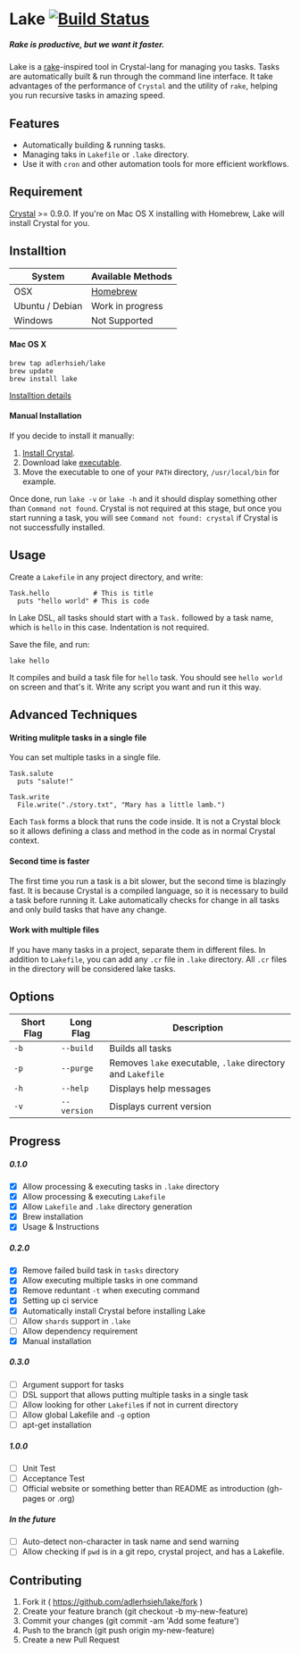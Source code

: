 # Lake [![Build Status](https://travis-ci.org/adlerhsieh/lake.svg?branch=master)](https://travis-ci.org/adlerhsieh/lake)

##### Rake is productive, but we want it faster.

Lake is a [rake](http://rake.rubyforge.org/)-inspired tool in Crystal-lang for managing you tasks. Tasks are automatically built & run through the command line interface. It take advantages of the performance of `Crystal` and the utility of `rake`, helping you run recursive tasks in amazing speed.

## Features

- Automatically building & running tasks.
- Managing taks in `Lakefile` or `.lake` directory.
- Use it with `cron` and other automation tools for more efficient workflows.

## Requirement

[Crystal](https://github.com/manastech/crystal) >= 0.9.0. If you're on Mac OS X installing with Homebrew, Lake will install Crystal for you.

## Installtion

| System         |  Available Methods  |
| --------       | ------------------- |
| OSX            | [Homebrew](https://github.com/adlerhsieh/lake#mac-os-x) |
| Ubuntu / Debian | Work in progress    |
| Windows        | Not Supported       |

#### Mac OS X

```
brew tap adlerhsieh/lake
brew update
brew install lake
```

[Installtion details](https://github.com/adlerhsieh/homebrew-lake)

#### Manual Installation

If you decide to install it manually:

1. [Install Crystal](http://crystal-lang.org/docs/installation/from_source_repository.html).
2. Download lake [executable](https://github.com/adlerhsieh/lake/raw/master/lake).
3. Move the executable to one of your `PATH` directory, `/usr/local/bin` for example.

Once done, run `lake -v` or `lake -h` and it should display something other than `Command not found`. Crystal is not required at this stage, but once you start running a task, you will see `Command not found: crystal` if Crystal is not successfully installed.

## Usage

Create a `Lakefile` in any project directory, and write:

```crystal
Task.hello           # This is title
  puts "hello world" # This is code
```

In Lake DSL, all tasks should start with a `Task.` followed by a task name, which is `hello` in this case. Indentation is not required.

Save the file, and run:

```
lake hello
```

It compiles and build a task file for `hello` task. You should see `hello world` on screen and that's it. Write any script you want and run it this way.

## Advanced Techniques

#### Writing mulitple tasks in a single file

You can set multiple tasks in a single file.

```crystal
Task.salute
  puts "salute!"

Task.write
  File.write("./story.txt", "Mary has a little lamb.")
```

Each `Task` forms a block that runs the code inside. It is not a Crystal block so it allows defining a class and method in the code as in normal Crystal context.

#### Second time is faster

The first time you run a task is a bit slower, but the second time is blazingly fast. It is because Crystal is a compiled language, so it is necessary to build a task before running it. Lake automatically checks for change in all tasks and only build tasks that have any change. 

#### Work with multiple files

If you have many tasks in a project, separate them in different files. In addition to `Lakefile`, you can add any `.cr` file in `.lake` directory. All `.cr` files in the directory will be considered lake tasks.

## Options

| Short Flag | Long Flag   | Description
|----------- |-------------|----------- |
|`-b`        |`--build`    | Builds all tasks |
|`-p`        |`--purge`    | Removes `lake` executable, `.lake` directory and `Lakefile` |
|`-h`        |`--help`     | Displays help messages |
|`-v`        |`--version`  | Displays current version |

## Progress

##### 0.1.0
- [x] Allow processing & executing tasks in `.lake` directory
- [x] Allow processing & executing `Lakefile`
- [x] Allow `Lakefile` and `.lake` directory generation
- [x] Brew installation
- [x] Usage & Instructions

##### 0.2.0
- [x] Remove failed build task in `tasks` directory
- [x] Allow executing multiple tasks in one command
- [x] Remove reduntant `-t` when executing command
- [x] Setting up ci service
- [x] Automatically install Crystal before installing Lake
- [ ] Allow `shards` support in `.lake`
- [ ] Allow dependency requirement
- [x] Manual installation

##### 0.3.0
- [ ] Argument support for tasks
- [ ] DSL support that allows putting multiple tasks in a single task
- [ ] Allow looking for other `Lakefile`s if not in current directory
- [ ] Allow global Lakefile and `-g` option
- [ ] apt-get installation

##### 1.0.0
- [ ] Unit Test
- [ ] Acceptance Test
- [ ] Official website or something better than README as introduction (gh-pages or .org)

##### In the future
- [ ] Auto-detect non-character in task name and send warning
- [ ] Allow checking if `pwd` is in a git repo, crystal project, and has a Lakefile.

## Contributing

1. Fork it ( https://github.com/adlerhsieh/lake/fork )
2. Create your feature branch (git checkout -b my-new-feature)
3. Commit your changes (git commit -am 'Add some feature')
4. Push to the branch (git push origin my-new-feature)
5. Create a new Pull Request
